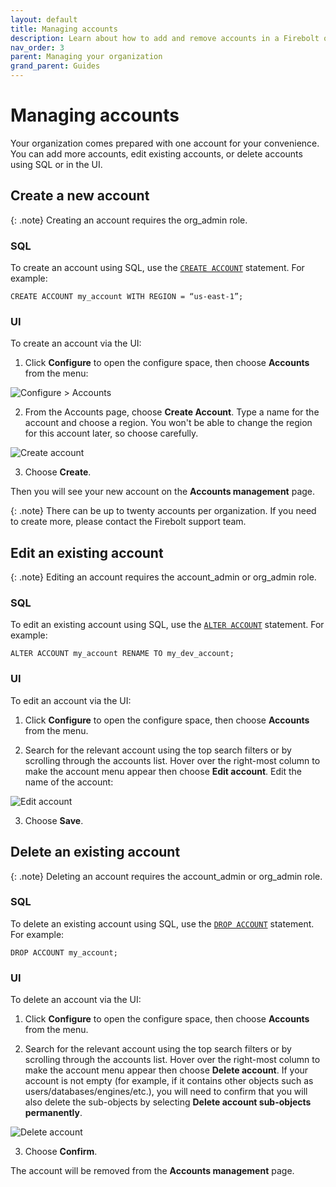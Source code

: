 ```yaml
---
layout: default
title: Managing accounts
description: Learn about how to add and remove accounts in a Firebolt organization.
nav_order: 3
parent: Managing your organization
grand_parent: Guides
---
```


# Managing accounts

Your organization comes prepared with one account for your convenience. You can add more accounts, edit existing accounts, or delete accounts using SQL or in the UI.

## Create a new account

{: .note}
Creating an account requires the org_admin role.

### SQL
 To create an account using SQL, use the [`CREATE ACCOUNT`](../../sql_reference/commands/database-objects/create-account.md) statement. For example:

```CREATE ACCOUNT my_account WITH REGION = “us-east-1”;```

### UI 
To create an account via the UI:
1. Click **Configure** to open the configure space, then choose **Accounts** from the menu:

![Configure > Accounts](../../assets/images/accountspage.png)

2. From the Accounts page, choose **Create Account**.
Type a name for the account and choose a region. You won't be able to change the region for this account later, so choose carefully.

![Create account](../../assets/images/createaccount.png)

3. Choose **Create**. 

Then you will see your new account on the **Accounts management** page. 

{: .note}
There can be up to twenty accounts per organization. If you need to create more, please contact the Firebolt support team.

## Edit an existing account

{: .note}
Editing an account requires the account_admin or org_admin role.

### SQL 
To edit an existing account using SQL, use the [`ALTER ACCOUNT`](../../sql_reference/commands/database-objects/alter-account.md) statement. For example:

```ALTER ACCOUNT my_account RENAME TO my_dev_account;```

### UI
To edit an account via the UI:
1. Click **Configure** to open the configure space, then choose **Accounts** from the menu.

2. Search for the relevant account using the top search filters or by scrolling through the accounts list. Hover over the right-most column to make the account menu appear then choose **Edit account**.
Edit the name of the account:

![Edit account](../../assets/images/editaccount.png)

3. Choose **Save**. 

## Delete an existing account

{: .note}
Deleting an account requires the account_admin or org_admin role.

### SQL 
To delete an existing account using SQL, use the [`DROP ACCOUNT`](../../sql_reference/commands/database-objects/drop-account.md) statement. For example:

```DROP ACCOUNT my_account;```

### UI
To delete an account via the UI:
1. Click **Configure** to open the configure space, then choose **Accounts** from the menu.

2. Search for the relevant account using the top search filters or by scrolling through the accounts list. Hover over the right-most column to make the account menu appear then choose **Delete account**. 
If your account is not empty (for example, if it contains other objects such as users/databases/engines/etc.), you will need to confirm that you will also delete the sub-objects by selecting **Delete account sub-objects permanently**.

![Delete account](../../assets/images/deleteaccount.png)

3. Choose **Confirm**.

The account will be removed from the **Accounts management** page.

